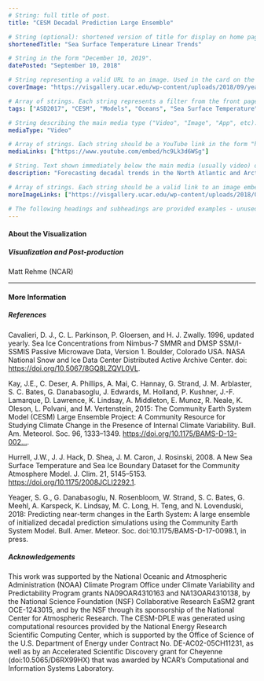 ```yaml
---
# String: full title of post.
title: "CESM Decadal Prediction Large Ensemble"

# String (optional): shortened version of title for display on home page in card.
shortenedTitle: "Sea Surface Temperature Linear Trends"

# String in the form "December 10, 2019".
datePosted: "September 10, 2018" 

# String representing a valid URL to an image. Used in the card on the main page.
coverImage: "https://visgallery.ucar.edu/wp-content/uploads/2018/09/yeager-730x300.jpeg"

# Array of strings. Each string represents a filter from the front page.
tags: ["ASD2017", "CESM", "Models", "Oceans", "Sea Surface Temperature"]

# String describing the main media type ("Video", "Image", "App", etc). Is displayed in the post heading as a small tag.
mediaType: "Video"

# Array of strings. Each string should be a YouTube link in the form "https://www.youtube.com/embed/..."
mediaLinks: ["https://www.youtube.com/embed/hc9Lk3d6WSg"]

# String. Text shown immediately below the main media (usually video) on a post.
description: "Forecasting decadal trends in the North Atlantic and Arctic. Decadal climate predictions exhibit skill in retrospective predictions of observed multi-year trends in sea surface temperature (SST) and sea ice fraction in the high latitudes of the Northern Hemisphere, particularly in the Atlantic sector. The skill is largely attributable to realistic ocean initialization, but external radiative forcing also contributes some skill. Here, we compare the spatiotemporal evolution of 10-year SST and sea ice fraction trends from the CESM Decadal Prediction Large Ensemble (CESM-DPLE; Yeager et al. 2018), which includes both initialization and external forcing, to historical trends diagnosed from the CESM Large Ensemble of 20th Century simulations (CESM-LE; Kay et al. 2015), which only includes external forcing effects. The observed SST data is from the HADISST1 product merged with the NOAA-OI product (Hurrell et al. 2008); the observed sea ice fraction data is from the National Snow & Ice Data Center (NSIDC) passive microwave product NSIDC-0051 (Cavalieri et al. 1996)."

# Array of strings. Each string should be a valid link to an image embed.
moreImageLinks: ["https://visgallery.ucar.edu/wp-content/uploads/2018/09/yeager-730x300.jpeg"]

# The following headings and subheadings are provided examples - unused ones can be deleted.
---
```


#### About the Visualization

##### Visualization and Post-production

Matt Rehme (NCAR)

___

#### More Information

##### References

Cavalieri, D. J., C. L. Parkinson, P. Gloersen, and H. J. Zwally. 1996, updated yearly. Sea Ice Concentrations from Nimbus-7 SMMR and DMSP SSM/I-SSMIS Passive Microwave Data, Version 1. Boulder, Colorado USA. NASA National Snow and Ice Data Center Distributed Active Archive Center. doi: https://doi.org/10.5067/8GQ8LZQVL0VL.

Kay, J.E., C. Deser, A. Phillips, A. Mai, C. Hannay, G. Strand, J. M. Arblaster, S. C. Bates, G. Danabasoglu, J. Edwards, M. Holland, P. Kushner, J.-F. Lamarque, D. Lawrence, K. Lindsay, A. Middleton, E. Munoz, R. Neale, K. Oleson, L. Polvani, and M. Vertenstein, 2015: The Community Earth System Model (CESM) Large Ensemble Project: A Community Resource for Studying Climate Change in the Presence of Internal Climate Variability. Bull. Am. Meteorol. Soc. 96, 1333–1349. https://doi.org/10.1175/BAMS-D-13-002….

Hurrell, J.W., J. J. Hack, D. Shea, J. M. Caron, J. Rosinski, 2008. A New Sea Surface Temperature and Sea Ice Boundary Dataset for the Community Atmosphere Model. J. Clim. 21, 5145–5153. https://doi.org/10.1175/2008JCLI2292.1.

Yeager, S. G., G. Danabasoglu, N. Rosenbloom, W. Strand, S. C. Bates, G. Meehl, A. Karspeck, K. Lindsay, M. C. Long, H. Teng, and N. Lovenduski, 2018: Predicting near-term changes in the Earth System: A large ensemble of initialized decadal prediction simulations using the Community Earth System Model. Bull. Amer. Meteor. Soc. doi:10.1175/BAMS-D-17-0098.1, in press.

##### Acknowledgements

This work was supported by the National Oceanic and Atmospheric Administration (NOAA) Climate Program Office under Climate Variability and Predictability Program grants NA09OAR4310163 and NA13OAR4310138, by the National Science Foundation (NSF) Collaborative Research EaSM2 grant OCE-1243015, and by the NSF through its sponsorship of the National Center for Atmospheric Research. The CESM-DPLE was generated using computational resources provided by the National Energy Research Scientific Computing Center, which is supported by the Office of Science of the U.S. Department of Energy under Contract No. DE-AC02-05CH11231, as well as by an Accelerated Scientific Discovery grant for Cheyenne (doi:10.5065/D6RX99HX) that was awarded by NCAR’s Computational and Information Systems Laboratory.